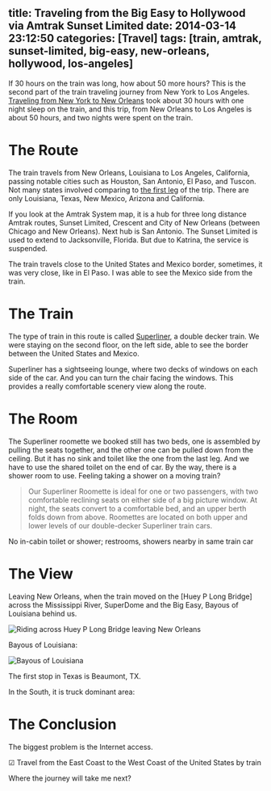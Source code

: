 title: Traveling from the Big Easy to Hollywood via Amtrak Sunset Limited
date: 2014-03-14 23:12:50
categories: [Travel]
tags: [train, amtrak, sunset-limited, big-easy, new-orleans, hollywood, los-angeles]
---

If 30 hours on the train was long, how about 50 more hours? This is the second part of the train traveling journey from New York to Los Angeles. [Traveling from New York to New Orleans][1] took about 30 hours with one night sleep on the train, and this trip, from New Orleans to Los Angeles is about 50 hours, and two nights were spent on the train.


# The Route

The train travels from New Orleans, Louisiana to Los Angeles, California, passing notable cities such as Houston, San Antonio, El Paso, and Tuscon. Not many states involved comparing to [the first leg][1] of the trip. There are only Louisiana, Texas, New Mexico, Arizona and California.

If you look at the Amtrak System map, it is a hub for three long distance Amtrak routes, Sunset Limited, Crescent and City of New Orleans (between Chicago and New Orleans). Next hub is San Antonio. The Sunset Limited is used to extend to Jacksonville, Florida. But due to Katrina, the service is suspended.

The train travels close to the United States and Mexico border, sometimes, it was very close, like in El Paso. I was able to see the Mexico side from the train.


# The Train

The type of train in this route is called [Superliner], a double decker train. We were staying on the second floor, on the left side, able to see the border between the United States and Mexico.

Superliner has a sightseeing lounge, where two decks of windows on each side of the car. And you can turn the chair facing the windows. This provides a really comfortable scenery view along the route.


# The Room

The Superliner roomette we booked still has two beds, one is assembled by pulling the seats together, and the other one can be pulled down from the ceiling. But it has no sink and toilet like the one from the last leg. And we have to use the shared toilet on the end of car. By the way, there is a shower room to use. Feeling taking a shower on a moving train?

> Our Superliner Roomette is ideal for one or two passengers, with two comfortable reclining seats on either side of a big picture window. At night, the seats convert to a comfortable bed, and an upper berth folds down from above. Roomettes are located on both upper and lower levels of our double-decker Superliner train cars.

No in-cabin toilet or shower; restrooms, showers nearby in same train car


# The View

Leaving New Orleans, when the train moved on the [Huey P Long Bridge] across the Mississippi River, SuperDome and the Big Easy, Bayous of Louisiana behind us.

![Riding across Huey P Long Bridge leaving New Orleans](https://farm3.staticflickr.com/2839/13808949353_8a8ee3f71f_c.jpg)


Bayous of Louisiana:


![Bayous of Louisiana](https://farm3.staticflickr.com/2827/13809371475_408d6c42ca_c.jpg)


The first stop in Texas is Beaumont, TX.


In the South, it is truck dominant area:


# The Conclusion

The biggest problem is the Internet access.



☑ Travel from the East Coast to the West Coast of the United States by train

Where the journey will take me next?

[1]: /2014/03/07/traveling-from-the-big-apple-to-the-big-easy-via-amtrak-crescent/
[Superliner]: https://en.wikipedia.org/wiki/Superliner_(railcar)
